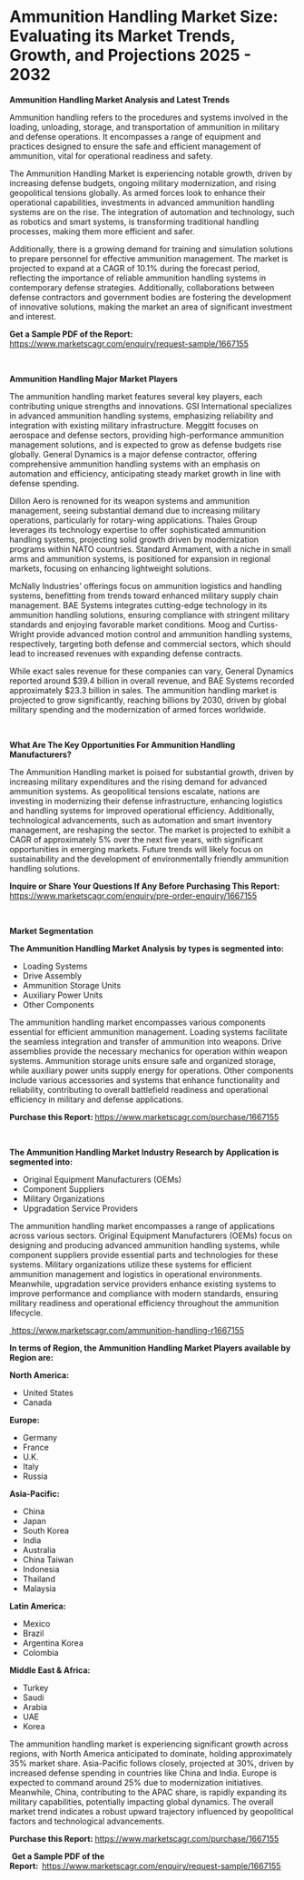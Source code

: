 <p><h1>Ammunition Handling Market Size: Evaluating its Market Trends, Growth, and Projections 2025 - 2032</h1></p><p><strong>Ammunition Handling Market Analysis and Latest Trends</strong></p>
<p><p>Ammunition handling refers to the procedures and systems involved in the loading, unloading, storage, and transportation of ammunition in military and defense operations. It encompasses a range of equipment and practices designed to ensure the safe and efficient management of ammunition, vital for operational readiness and safety.</p><p>The Ammunition Handling Market is experiencing notable growth, driven by increasing defense budgets, ongoing military modernization, and rising geopolitical tensions globally. As armed forces look to enhance their operational capabilities, investments in advanced ammunition handling systems are on the rise. The integration of automation and technology, such as robotics and smart systems, is transforming traditional handling processes, making them more efficient and safer.</p><p>Additionally, there is a growing demand for training and simulation solutions to prepare personnel for effective ammunition management. The market is projected to expand at a CAGR of 10.1% during the forecast period, reflecting the importance of reliable ammunition handling systems in contemporary defense strategies. Additionally, collaborations between defense contractors and government bodies are fostering the development of innovative solutions, making the market an area of significant investment and interest.</p></p>
<p><strong>Get a Sample PDF of the Report:&nbsp;</strong> <a href="https://www.marketscagr.com/enquiry/request-sample/1667155?utm_campaign=3290&utm_medium=2&utm_source=Github&utm_content=ia&utm_term=17042025&utm_id=ammunition-handling">https://www.marketscagr.com/enquiry/request-sample/1667155</a></p>
<p>&nbsp;</p>
<p><strong>Ammunition Handling Major Market Players</strong></p>
<p><p>The ammunition handling market features several key players, each contributing unique strengths and innovations. GSI International specializes in advanced ammunition handling systems, emphasizing reliability and integration with existing military infrastructure. Meggitt focuses on aerospace and defense sectors, providing high-performance ammunition management solutions, and is expected to grow as defense budgets rise globally. General Dynamics is a major defense contractor, offering comprehensive ammunition handling systems with an emphasis on automation and efficiency, anticipating steady market growth in line with defense spending.</p><p>Dillon Aero is renowned for its weapon systems and ammunition management, seeing substantial demand due to increasing military operations, particularly for rotary-wing applications. Thales Group leverages its technology expertise to offer sophisticated ammunition handling systems, projecting solid growth driven by modernization programs within NATO countries. Standard Armament, with a niche in small arms and ammunition systems, is positioned for expansion in regional markets, focusing on enhancing lightweight solutions.</p><p>McNally Industries' offerings focus on ammunition logistics and handling systems, benefitting from trends toward enhanced military supply chain management. BAE Systems integrates cutting-edge technology in its ammunition handling solutions, ensuring compliance with stringent military standards and enjoying favorable market conditions. Moog and Curtiss-Wright provide advanced motion control and ammunition handling systems, respectively, targeting both defense and commercial sectors, which should lead to increased revenues with expanding defense contracts.</p><p>While exact sales revenue for these companies can vary, General Dynamics reported around $39.4 billion in overall revenue, and BAE Systems recorded approximately $23.3 billion in sales. The ammunition handling market is projected to grow significantly, reaching billions by 2030, driven by global military spending and the modernization of armed forces worldwide.</p></p>
<p>&nbsp;</p>
<p><strong>What Are The Key Opportunities For Ammunition Handling Manufacturers?</strong></p>
<p><p>The Ammunition Handling market is poised for substantial growth, driven by increasing military expenditures and the rising demand for advanced ammunition systems. As geopolitical tensions escalate, nations are investing in modernizing their defense infrastructure, enhancing logistics and handling systems for improved operational efficiency. Additionally, technological advancements, such as automation and smart inventory management, are reshaping the sector. The market is projected to exhibit a CAGR of approximately 5% over the next five years, with significant opportunities in emerging markets. Future trends will likely focus on sustainability and the development of environmentally friendly ammunition handling solutions.</p></p>
<p><strong>Inquire or Share Your Questions If Any Before Purchasing This Report:</strong> <a href="https://www.marketscagr.com/enquiry/pre-order-enquiry/1667155?utm_campaign=3290&utm_medium=2&utm_source=Github&utm_content=ia&utm_term=17042025&utm_id=ammunition-handling">https://www.marketscagr.com/enquiry/pre-order-enquiry/1667155</a></p>
<p>&nbsp;</p>
<p><strong>Market Segmentation</strong></p>
<p><strong>The Ammunition Handling Market Analysis by types is segmented into:</strong></p>
<p><ul><li>Loading Systems</li><li>Drive Assembly</li><li>Ammunition Storage Units</li><li>Auxiliary Power Units</li><li>Other Components</li></ul></p>
<p><p>The ammunition handling market encompasses various components essential for efficient ammunition management. Loading systems facilitate the seamless integration and transfer of ammunition into weapons. Drive assemblies provide the necessary mechanics for operation within weapon systems. Ammunition storage units ensure safe and organized storage, while auxiliary power units supply energy for operations. Other components include various accessories and systems that enhance functionality and reliability, contributing to overall battlefield readiness and operational efficiency in military and defense applications.</p></p>
<p><strong>Purchase this Report:&nbsp;</strong><a href="https://www.marketscagr.com/purchase/1667155?utm_campaign=3290&utm_medium=2&utm_source=Github&utm_content=ia&utm_term=17042025&utm_id=ammunition-handling">https://www.marketscagr.com/purchase/1667155</a></p>
<p>&nbsp;</p>
<p><strong>The Ammunition Handling Market Industry Research by Application is segmented into:</strong></p>
<p><ul><li>Original Equipment Manufacturers (OEMs)</li><li>Component Suppliers</li><li>Military Organizations</li><li>Upgradation Service Providers</li></ul></p>
<p><p>The ammunition handling market encompasses a range of applications across various sectors. Original Equipment Manufacturers (OEMs) focus on designing and producing advanced ammunition handling systems, while component suppliers provide essential parts and technologies for these systems. Military organizations utilize these systems for efficient ammunition management and logistics in operational environments. Meanwhile, upgradation service providers enhance existing systems to improve performance and compliance with modern standards, ensuring military readiness and operational efficiency throughout the ammunition lifecycle.</p></p>
<p><a href="https://www.marketscagr.com/ammunition-handling-r1667155?utm_campaign=3290&utm_medium=2&utm_source=Github&utm_content=ia&utm_term=17042025&utm_id=ammunition-handling">&nbsp;https://www.marketscagr.com/ammunition-handling-r1667155</a></p>
<p><strong>In terms of Region, the Ammunition Handling Market Players available by Region are:</strong></p>
<p>
    <p> <strong> North America: </strong>
        <ul>
            <li>United States</li>
            <li>Canada</li>
        </ul>
        </p> 
    <p> <strong> Europe: </strong>
        <ul>
            <li>Germany</li>
            <li>France</li>
            <li>U.K.</li>
            <li>Italy</li>
            <li>Russia</li>
        </ul>
        </p> 
    <p> <strong> Asia-Pacific: </strong>
        <ul>
            <li>China</li>
            <li>Japan</li>
            <li>South Korea</li>
            <li>India</li>
            <li>Australia</li>
            <li>China Taiwan</li>
            <li>Indonesia</li>
            <li>Thailand</li>
            <li>Malaysia</li>
        </ul>
        </p> 
    <p> <strong> Latin America: </strong>
        <ul>
            <li>Mexico</li>
            <li>Brazil</li>
            <li>Argentina Korea</li>
            <li>Colombia</li>
        </ul>
        </p> 
    <p> <strong> Middle East & Africa: </strong>
        <ul>
            <li>Turkey</li>
            <li>Saudi</li>
            <li>Arabia</li>
            <li>UAE</li>
            <li>Korea</li>
        </ul>
    </p>
    </p>
<p><p>The ammunition handling market is experiencing significant growth across regions, with North America anticipated to dominate, holding approximately 35% market share. Asia-Pacific follows closely, projected at 30%, driven by increased defense spending in countries like China and India. Europe is expected to command around 25% due to modernization initiatives. Meanwhile, China, contributing to the APAC share, is rapidly expanding its military capabilities, potentially impacting global dynamics. The overall market trend indicates a robust upward trajectory influenced by geopolitical factors and technological advancements.</p></p>
<p><strong>Purchase this Report: </strong><a href="https://www.marketscagr.com/purchase/1667155?utm_campaign=3290&utm_medium=2&utm_source=Github&utm_content=ia&utm_term=17042025&utm_id=ammunition-handling">https://www.marketscagr.com/purchase/1667155</a></p>
<p>&nbsp;<strong>Get a Sample PDF of the Report:&nbsp;&nbsp;</strong><a href="https://www.marketscagr.com/enquiry/request-sample/1667155?utm_campaign=3290&utm_medium=2&utm_source=Github&utm_content=ia&utm_term=17042025&utm_id=ammunition-handling">https://www.marketscagr.com/enquiry/request-sample/1667155</a></p>
<p><strong></strong></p>
<p><p></p><p></p><p></p></p>